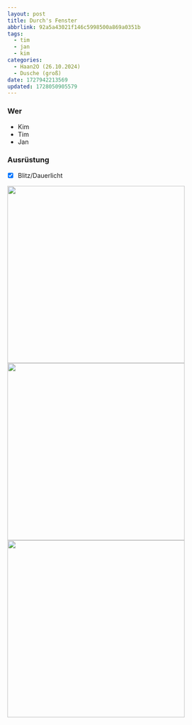 ```yaml
---
layout: post
title: Durch's Fenster
abbrlink: 92a5a43021f146c5998500a869a0351b
tags:
  - tim
  - jan
  - kim
categories:
  - Haan2O (26.10.2024)
  - Dusche (groß)
date: 1727942213569
updated: 1728050905579
---
```


### Wer

- Kim
- Tim
- Jan

### Ausrüstung

- [x] Blitz/Dauerlicht

<img src=":/7f0dbd3526644d4db4d069e0390eff9f" width="400" />
<img src=":/c6d70d10dc944d409f97a05998b024de" width="400"/>
</br>
<img src=":/8be31fbdb4034ca19a1849a7848382eb" width="400"/>
